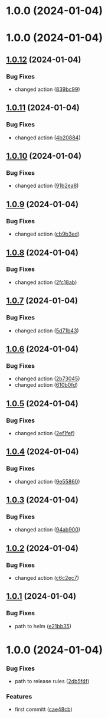 # 1.0.0 (2024-01-04)

# 1.0.0 (2024-01-04)

## [1.0.12](https://github.com/gr2u/urly-helm/compare/v1.0.11...v1.0.12) (2024-01-04)


### Bug Fixes

* changed action ([839bc99](https://github.com/gr2u/urly-helm/commit/839bc9942ef824113ae18360fd4792dedf51d047))

## [1.0.11](https://github.com/gr2u/urly-helm/compare/v1.0.10...v1.0.11) (2024-01-04)


### Bug Fixes

* changed action ([4b20884](https://github.com/gr2u/urly-helm/commit/4b20884352a01c6012b9eff5692a542f428086ab))

## [1.0.10](https://github.com/gr2u/urly-helm/compare/v1.0.9...v1.0.10) (2024-01-04)


### Bug Fixes

* changed action ([91b2ea8](https://github.com/gr2u/urly-helm/commit/91b2ea8557eb1baa9b7bd2305be0ee91a45ff09b))

## [1.0.9](https://github.com/gr2u/urly-helm/compare/v1.0.8...v1.0.9) (2024-01-04)


### Bug Fixes

* changed action ([cb9b3ed](https://github.com/gr2u/urly-helm/commit/cb9b3ed52c3530eec2a388d48c0f2d7f64bfdcb9))

## [1.0.8](https://github.com/gr2u/urly-helm/compare/v1.0.7...v1.0.8) (2024-01-04)


### Bug Fixes

* changed action ([2fc18ab](https://github.com/gr2u/urly-helm/commit/2fc18abb54955c6c02b2f1a6c2900065d69efbe9))

## [1.0.7](https://github.com/gr2u/urly-helm/compare/v1.0.6...v1.0.7) (2024-01-04)


### Bug Fixes

* changed action ([5d71b43](https://github.com/gr2u/urly-helm/commit/5d71b431e9da41e983f500d179b47579d7989b1b))

## [1.0.6](https://github.com/gr2u/urly-helm/compare/v1.0.5...v1.0.6) (2024-01-04)


### Bug Fixes

* changed action ([2b73045](https://github.com/gr2u/urly-helm/commit/2b73045aace6963fcba6da8141fea00fb904926f))
* changed action ([610b0fd](https://github.com/gr2u/urly-helm/commit/610b0fdac1d4d45794ae5017127361bf384c8957))

## [1.0.5](https://github.com/gr2u/urly-helm/compare/v1.0.4...v1.0.5) (2024-01-04)


### Bug Fixes

* changed action ([2ef1fef](https://github.com/gr2u/urly-helm/commit/2ef1fef49904fb2a4a22c1e8a50dafe6bf3c4bd2))

## [1.0.4](https://github.com/gr2u/urly-helm/compare/v1.0.3...v1.0.4) (2024-01-04)


### Bug Fixes

* changed action ([9e55860](https://github.com/gr2u/urly-helm/commit/9e55860c35e4f3ffb9294872d7cad91497423c87))

## [1.0.3](https://github.com/gr2u/urly-helm/compare/v1.0.2...v1.0.3) (2024-01-04)


### Bug Fixes

* changed action ([94ab900](https://github.com/gr2u/urly-helm/commit/94ab90088f2a9d6d7b7400b3f685004744f1b4df))

## [1.0.2](https://github.com/gr2u/urly-helm/compare/v1.0.1...v1.0.2) (2024-01-04)


### Bug Fixes

* changed action ([c6c2ec7](https://github.com/gr2u/urly-helm/commit/c6c2ec74ee8249393a8a504e0592d1420f8380c2))

## [1.0.1](https://github.com/gr2u/urly-helm/compare/v1.0.0...v1.0.1) (2024-01-04)


### Bug Fixes

* path to helm ([e21bb35](https://github.com/gr2u/urly-helm/commit/e21bb3586ca3c292ef29c803898295978aeb892e))

# 1.0.0 (2024-01-04)


### Bug Fixes

* path to release rules ([2db5f4f](https://github.com/gr2u/urly-helm/commit/2db5f4f29d83ba2308e36bbfac7fc73611f35370))


### Features

* first committ ([cae48cb](https://github.com/gr2u/urly-helm/commit/cae48cb61ded84fa8393761bf86970c4d7fc1c7f))

